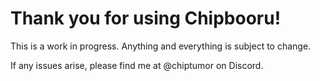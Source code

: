 # Thank you for using Chipbooru!
This is a work in progress. Anything and everything is subject to change.

If any issues arise, please find me at @chiptumor on Discord.
